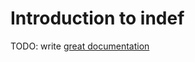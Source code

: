 # Introduction to indef

TODO: write [great documentation](http://jacobian.org/writing/what-to-write/)
